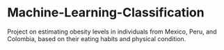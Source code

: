 # Machine-Learning-Classification
Project on estimating obesity levels in individuals from Mexico, Peru, and Colombia, based on their eating habits and physical condition.
